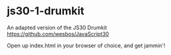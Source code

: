 # js30-1-drumkit
An adapted version of the JS30 Drumkit https://github.com/wesbos/JavaScript30

Open up index.html in your browser of choice, and get jammin'!

